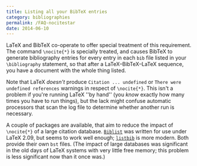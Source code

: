 ```yaml
---
title: Listing all your BibTeX entries
category: bibliographies
permalink: /FAQ-nocitestar
date: 2014-06-10
---
```


LaTeX and BibTeX co-operate to offer special treatment of this
requirement.  The command `\nocite{*}` is specially treated,
and causes BibTeX to generate bibliography entries for every entry
in each `bib` file listed in your `\bibliography` statement, so
that after a LaTeX&ndash;BibTeX&ndash;LaTeX sequence, you have a
document with the whole thing listed.

Note that LaTeX _doesn't_ produce
`Citation ... undefined` or
`There were undefined references` warnings in respect of
`\nocite{*}`.  This isn't a problem if you're running
LaTeX ''by hand'' (you _know_ exactly how many times you have
to run things), but the lack might confuse automatic processors that
scan the log file to determine whether another run is necessary.

A couple of packages are available, that aim to reduce the impact of
`\nocite{*}` of a large citation database.  [`Biblist`](https://ctan.org/pkg/Biblist)
was written for use under LaTeX 2.09, but seems to work well enough;
[`listbib`](https://ctan.org/pkg/listbib) is more modern.  Both provide their own
`bst` files.  (The impact of large databases was significant
in the old days of LaTeX systems with very little free memory; this
problem is less significant now than it once was.)


